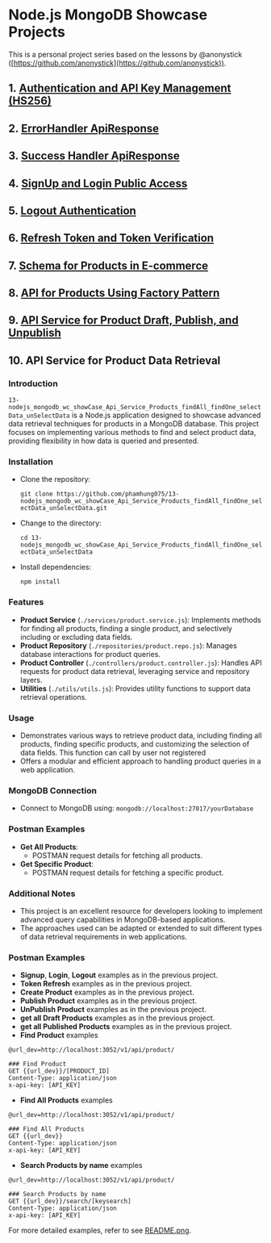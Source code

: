 # Node.js MongoDB Showcase Projects


This is a personal project series based on the lessons by @anonystick ([https://github.com/anonystick](https://github.com/anonystick)).
## 1. [Authentication and API Key Management (HS256)](https://github.com/phamhung075/2-nodejs_mongodb_wc_showCase_Dynamic_for_ApiKey_and_Permissions_HS256/tree/master)

## 2. [ErrorHandler ApiResponse](https://github.com/phamhung075/3-nodejs_mongodb_wc_showCase_ErrorHandler_API)

## 3. [Success Handler ApiResponse](https://github.com/phamhung075/4-nodejs_mongodb_wc_showCase_ApiResponseUseClass/tree/master?tab=readme-ov-file)

## 4. [SignUp and Login Public Access](https://github.com/phamhung075/5-nodejs_mongodb_wc_showCase_SignUpLogin)

## 5. [Logout Authentication](https://github.com/phamhung075/6-nodejs_mongodb_wc_showCase_LogoutAuthentication)
## 6. [Refresh Token and Token Verification](https://github.com/phamhung075/7-nodejs_mongodb_wc_showCase_RefreshToken_verifyToken)
## 7. [Schema for Products in E-commerce](https://github.com/phamhung075/8-nodejs_mongodb_wc_showCase_Schema_Products_Ecommerce)
## 8. [API for Products Using Factory Pattern](https://github.com/phamhung075/11-nodejs_mongodb_wc_showCase_Api_Service_use_Factory_Pattern_Products_Senior_lv)

## 9. [API Service for Product Draft, Publish, and Unpublish](https://github.com/phamhung075/12-nodejs_mongodb_wc_showCase_Api_Service_Products_isDraft_isPublish_unPublish)
## 10. API Service for Product Data Retrieval

### Introduction

`13-nodejs_mongodb_wc_showCase_Api_Service_Products_findAll_findOne_selectData_unSelectData` is a Node.js application designed to showcase advanced data retrieval techniques for products in a MongoDB database. This project focuses on implementing various methods to find and select product data, providing flexibility in how data is queried and presented.

### Installation

- Clone the repository:

    `git clone https://github.com/phamhung075/13-nodejs_mongodb_wc_showCase_Api_Service_Products_findAll_findOne_selectData_unSelectData.git`
    
- Change to the directory:

    `cd 13-nodejs_mongodb_wc_showCase_Api_Service_Products_findAll_findOne_selectData_unSelectData`
    
- Install dependencies:
 
    `npm install`
    

### Features

- **Product Service** (`./services/product.service.js`): Implements methods for finding all products, finding a single product, and selectively including or excluding data fields.
- **Product Repository** (`./repositories/product.repo.js`): Manages database interactions for product queries.
- **Product Controller** (`./controllers/product.controller.js`): Handles API requests for product data retrieval, leveraging service and repository layers.
- **Utilities** (`./utils/utils.js`): Provides utility functions to support data retrieval operations.

### Usage

- Demonstrates various ways to retrieve product data, including finding all products, finding specific products, and customizing the selection of data fields. This function can call by user not registered
- Offers a modular and efficient approach to handling product queries in a web application.

### MongoDB Connection

- Connect to MongoDB using: `mongodb://localhost:27017/yourDatabase`

### Postman Examples

- **Get All Products**:
    - POSTMAN request details for fetching all products.
- **Get Specific Product**:
    - POSTMAN request details for fetching a specific product.

### Additional Notes

- This project is an excellent resource for developers looking to implement advanced query capabilities in MongoDB-based applications.
- The approaches used can be adapted or extended to suit different types of data retrieval requirements in web applications.

### Postman Examples

- **Signup**, **Login**, **Logout** examples as in the previous project.
- **Token Refresh** examples as in the previous project.
- **Create Product** examples as in the previous project.
- **Publish Product** examples as in the previous project.
- **UnPublish Product** examples as in the previous project.
- **get all Draft Products** examples as in the previous project.
- **get all Published Products** examples as in the previous project.
- **Find Product** examples
``` 
@url_dev=http://localhost:3052/v1/api/product/

### Find Product
GET {{url_dev}}/[PRODUCT_ID]
Content-Type: application/json
x-api-key: [API_KEY]
```
- **Find All Products** examples
``` 
@url_dev=http://localhost:3052/v1/api/product/

### Find All Products
GET {{url_dev}}
Content-Type: application/json
x-api-key: [API_KEY]
```
- **Search Products by name** examples
``` 
@url_dev=http://localhost:3052/v1/api/product/

### Search Products by name
GET {{url_dev}}/search/[keysearch]
Content-Type: application/json
x-api-key: [API_KEY]
```

For more detailed examples, refer to see [README.png](./README.png).
